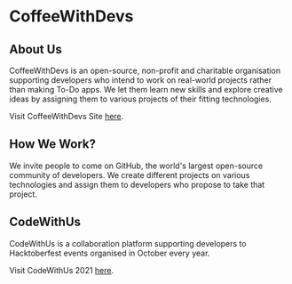 # CoffeeWithDevs

## About Us

CoffeeWithDevs is an open-source, non-profit and charitable organisation supporting developers who intend to work on real-world projects rather than making To-Do apps. We let them learn new skills and explore creative ideas by assigning them to various projects of their fitting technologies.

Visit CoffeeWithDevs Site [here](https://coffeewithdevs.github.io/).

## How We Work?

We invite people to come on GitHub, the world's largest open-source community of developers. We create different projects on various technologies and assign them to developers who propose to take that project.

## CodeWithUs

CodeWithUs is a collaboration platform supporting developers to Hacktoberfest events organised in October every year.

Visit CodeWithUs 2021 [here](https://coffeewithdevs.github.io/codewithus-2021/).
